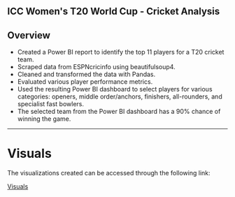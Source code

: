 
## ICC Women's T20 World Cup - Cricket Analysis
## Overview

- Created a Power BI report to identify the top 11 players for a T20 cricket team.
- Scraped data from ESPNcricinfo using beautifulsoup4.
- Cleaned and transformed the data with Pandas.
- Evaluated various player performance metrics.
- Used the resulting Power BI dashboard to select players for various categories: openers, middle order/anchors, finishers, all-rounders, and specialist fast bowlers.
- The selected team from the Power BI dashboard has a 90% chance of winning the game.

---

# Visuals

The visualizations created can be accessed through the following link:

[Visuals](https://docs.google.com/presentation/d/1SlifE_rLSzyA_UW2b-jpTkmrRzFlIkPr/edit?usp=sharing&ouid=101647169591373102805&rtpof=true&sd=true)
